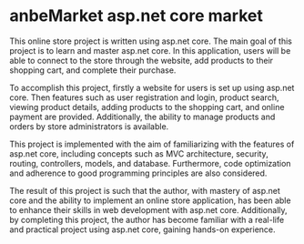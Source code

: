 # anbeMarket asp.net core market

This online store project is written using asp.net core. The main goal of this project is to learn and master asp.net core. In this application, users will be able to connect to the store through the website, add products to their shopping cart, and complete their purchase.

To accomplish this project, firstly a website for users is set up using asp.net core. Then features such as user registration and login, product search, viewing product details, adding products to the shopping cart, and online payment are provided. Additionally, the ability to manage products and orders by store administrators is available.

This project is implemented with the aim of familiarizing with the features of asp.net core, including concepts such as MVC architecture, security, routing, controllers, models, and database. Furthermore, code optimization and adherence to good programming principles are also considered.

The result of this project is such that the author, with mastery of asp.net core and the ability to implement an online store application, has been able to enhance their skills in web development with asp.net core. Additionally, by completing this project, the author has become familiar with a real-life and practical project using asp.net core, gaining hands-on experience.
